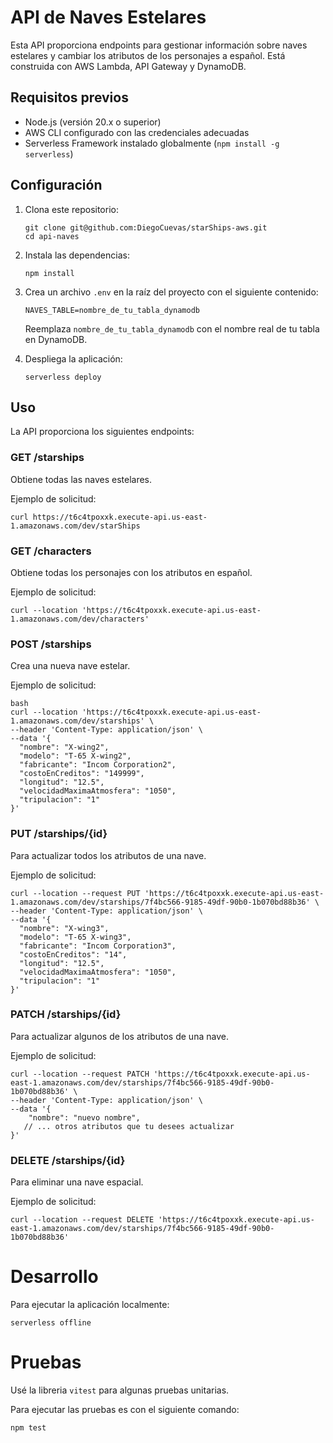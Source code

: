 # API de Naves Estelares

Esta API proporciona endpoints para gestionar información sobre naves estelares y cambiar los atributos de los personajes a español. 
Está construida con AWS Lambda, API Gateway y DynamoDB.

## Requisitos previos

- Node.js (versión 20.x o superior)
- AWS CLI configurado con las credenciales adecuadas
- Serverless Framework instalado globalmente (`npm install -g serverless`)

## Configuración

1. Clona este repositorio:
   ```
   git clone git@github.com:DiegoCuevas/starShips-aws.git
   cd api-naves
   ```

2. Instala las dependencias:
   ```
   npm install
   ```

3. Crea un archivo `.env` en la raíz del proyecto con el siguiente contenido:
   ```
   NAVES_TABLE=nombre_de_tu_tabla_dynamodb
   ```
   Reemplaza `nombre_de_tu_tabla_dynamodb` con el nombre real de tu tabla en DynamoDB.

4. Despliega la aplicación:
   ```
   serverless deploy
   ```

## Uso

La API proporciona los siguientes endpoints:

### GET /starships

Obtiene todas las naves estelares.

Ejemplo de solicitud:
```
curl https://t6c4tpoxxk.execute-api.us-east-1.amazonaws.com/dev/starShips

```
### GET /characters

Obtiene todas los personajes con los atributos en español.

Ejemplo de solicitud:
```
curl --location 'https://t6c4tpoxxk.execute-api.us-east-1.amazonaws.com/dev/characters'
```

### POST /starships

Crea una nueva nave estelar.

Ejemplo de solicitud:

```
bash
curl --location 'https://t6c4tpoxxk.execute-api.us-east-1.amazonaws.com/dev/starships' \
--header 'Content-Type: application/json' \
--data '{
  "nombre": "X-wing2",
  "modelo": "T-65 X-wing2",
  "fabricante": "Incom Corporation2",
  "costoEnCreditos": "149999",
  "longitud": "12.5",
  "velocidadMaximaAtmosfera": "1050",
  "tripulacion": "1"
}'
```
### PUT /starships/{id}

Para actualizar todos los atributos de una nave.

Ejemplo de solicitud:
```
curl --location --request PUT 'https://t6c4tpoxxk.execute-api.us-east-1.amazonaws.com/dev/starships/7f4bc566-9185-49df-90b0-1b070bd88b36' \
--header 'Content-Type: application/json' \
--data '{
  "nombre": "X-wing3",
  "modelo": "T-65 X-wing3",
  "fabricante": "Incom Corporation3",
  "costoEnCreditos": "14",
  "longitud": "12.5",
  "velocidadMaximaAtmosfera": "1050",
  "tripulacion": "1"
}'

```
### PATCH /starships/{id}
Para actualizar algunos de los atributos de una nave.

Ejemplo de solicitud:
```
curl --location --request PATCH 'https://t6c4tpoxxk.execute-api.us-east-1.amazonaws.com/dev/starships/7f4bc566-9185-49df-90b0-1b070bd88b36' \
--header 'Content-Type: application/json' \
--data '{
    "nombre": "nuevo nombre",
   // ... otros atributos que tu desees actualizar 
}'

```
### DELETE /starships/{id}
Para eliminar una nave espacial.

Ejemplo de solicitud:
```
curl --location --request DELETE 'https://t6c4tpoxxk.execute-api.us-east-1.amazonaws.com/dev/starships/7f4bc566-9185-49df-90b0-1b070bd88b36'
```

# Desarrollo

Para ejecutar la aplicación localmente:
```
serverless offline
```
# Pruebas
Usé la libreria `vitest` para algunas pruebas unitarias.

Para ejecutar las pruebas es con el siguiente comando:
```
npm test
```